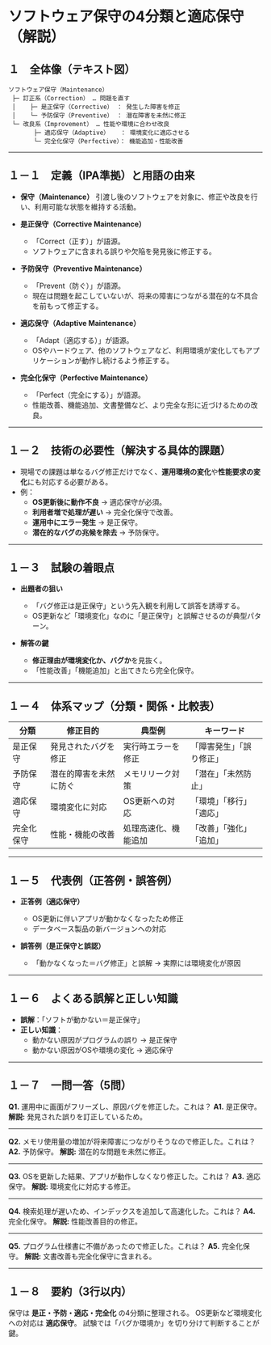 # ソフトウェア保守の4分類と適応保守（解説）

## １　全体像（テキスト図）

```
ソフトウェア保守（Maintenance）
 ├─ 訂正系（Correction） … 問題を直す
 │    ├─ 是正保守（Corrective） ： 発生した障害を修正
 │    └─ 予防保守（Preventive） ： 潜在障害を未然に修正
 └─ 改良系（Improvement） … 性能や環境に合わせ改良
       ├─ 適応保守（Adaptive）   ： 環境変化に適応させる
       └─ 完全化保守（Perfective）： 機能追加・性能改善
```

---

## １－１　定義（IPA準拠）と用語の由来

* **保守（Maintenance）**
  引渡し後のソフトウェアを対象に、修正や改良を行い、利用可能な状態を維持する活動。

* **是正保守（Corrective Maintenance）**
  * 「Correct（正す）」が語源。
  * ソフトウェアに含まれる誤りや欠陥を発見後に修正する。
* **予防保守（Preventive Maintenance）**
  * 「Prevent（防ぐ）」が語源。
  * 現在は問題を起こしていないが、将来の障害につながる潜在的な不具合を前もって修正する。
* **適応保守（Adaptive Maintenance）**
  * 「Adapt（適応する）」が語源。
  * OSやハードウェア、他のソフトウェアなど、利用環境が変化してもアプリケーションが動作し続けるよう修正する。
* **完全化保守（Perfective Maintenance）**
  * 「Perfect（完全にする）」が語源。
  * 性能改善、機能追加、文書整備など、より完全な形に近づけるための改良。

---

## １－２　技術の必要性（解決する具体的課題）

* 現場での課題は単なるバグ修正だけでなく、**運用環境の変化**や**性能要求の変化**にも対応する必要がある。
* 例：
  * **OS更新後に動作不良** → 適応保守が必須。
  * **利用者増で処理が遅い** → 完全化保守で改善。
  * **運用中にエラー発生** → 是正保守。
  * **潜在的なバグの兆候を除去** → 予防保守。
---

## １－３　試験の着眼点

* **出題者の狙い**
  * 「バグ修正は是正保守」という先入観を利用して誤答を誘導する。
  * OS更新など「環境変化」なのに「是正保守」と誤解させるのが典型パターン。

* **解答の鍵**
  * **修正理由が環境変化か、バグか**を見抜く。
  * 「性能改善」「機能追加」と出てきたら完全化保守。

---

## １－４　体系マップ（分類・関係・比較表）

| 分類    | 修正目的        | 典型例        | キーワード        |
| ----- | ----------- | ---------- | ------------ |
| 是正保守  | 発見されたバグを修正  | 実行時エラーを修正  | 「障害発生」「誤り修正」 |
| 予防保守  | 潜在的障害を未然に防ぐ | メモリリーク対策   | 「潜在」「未然防止」   |
| 適応保守  | 環境変化に対応     | OS更新への対応   | 「環境」「移行」「適応」 |
| 完全化保守 | 性能・機能の改善    | 処理高速化、機能追加 | 「改善」「強化」「追加」 |

---

## １－５　代表例（正答例・誤答例）

* **正答例（適応保守）**
  * OS更新に伴いアプリが動かなくなったため修正
  * データベース製品の新バージョンへの対応

* **誤答例（是正保守と誤認）**
  * 「動かなくなった＝バグ修正」と誤解 → 実際には環境変化が原因

---

## １－６　よくある誤解と正しい知識

* **誤解**：「ソフトが動かない＝是正保守」
* **正しい知識**：
  * 動かない原因がプログラムの誤り → 是正保守
  * 動かない原因がOSや環境の変化 → 適応保守

---

## １－７　一問一答（5問）

**Q1.** 運用中に画面がフリーズし、原因バグを修正した。これは？
**A1.** 是正保守。
**解説:** 発見された誤りを訂正しているため。

---

**Q2.** メモリ使用量の増加が将来障害につながりそうなので修正した。これは？
**A2.** 予防保守。
**解説:** 潜在的な問題を未然に修正。

---

**Q3.** OSを更新した結果、アプリが動作しなくなり修正した。これは？
**A3.** 適応保守。
**解説:** 環境変化に対応する修正。

---

**Q4.** 検索処理が遅いため、インデックスを追加して高速化した。これは？
**A4.** 完全化保守。
**解説:** 性能改善目的の修正。

---

**Q5.** プログラム仕様書に不備があったので修正した。これは？
**A5.** 完全化保守。
**解説:** 文書改善も完全化保守に含まれる。

---

## １－８　要約（3行以内）

保守は **是正・予防・適応・完全化** の4分類に整理される。
OS更新など環境変化への対応は **適応保守**。
試験では「バグか環境か」を切り分けて判断することが鍵。